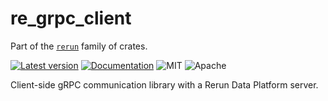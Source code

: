 # re_grpc_client

Part of the [`rerun`](https://github.com/rerun-io/rerun) family of crates.

[![Latest version](https://img.shields.io/crates/v/re_grpc_client.svg)](https://crates.io/crates/re_grpc_client)
[![Documentation](https://docs.rs/re_grpc_client/badge.svg)](https://docs.rs/re_grpc_client)
![MIT](https://img.shields.io/badge/license-MIT-blue.svg)
![Apache](https://img.shields.io/badge/license-Apache-blue.svg)

Client-side gRPC communication library with a Rerun Data Platform server.
